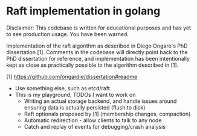Raft implementation in golang
=============================

Disclaimer: This codebase is written for educational purposes and has yet to see production usage. You have been
warned.

Implementation of the raft algorithm as described in Diego Ongaro's PhD dissertation [1]. Comments in the codebase
will directly point back to the PhD dissertation for reference, and implementation has been intentionally kept as close
as practically possible to the algorithm described in [1].

[1] https://github.com/ongardie/dissertation#readme

- Use something else, such as etcd/raft
- This is my playground, TODOs I want to work on
  - Writing an actual storage backend, and handle issues around ensuring data is actually persisted (flush to disk)
  - Raft optionals proposed by [1] (membership changes, compaction)
  - Automatic redirection - allow clients to talk to any node
  - Catch and replay of events for debugging/crash analysis
